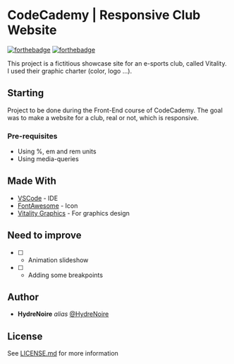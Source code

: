 # CodeCademy | Responsive Club Website

[![forthebadge](https://forthebadge.com/images/badges/uses-html.svg)](http://forthebadge.com)  [![forthebadge](https://forthebadge.com/images/badges/uses-css.svg)](http://forthebadge.com)

This project is a fictitious showcase site for an e-sports club, called Vitality. I used their graphic charter (color, logo ...).

## Starting

Project to be done during the Front-End course of CodeCademy. 
The goal was to make a website for a club, real or not, which is responsive.

### Pre-requisites

- Using %, em and rem units
- Using media-queries

## Made With

* [VSCode](https://code.visualstudio.com/) - IDE
* [FontAwesome](https://fontawesome.com/) - Icon
* [Vitality Graphics](https://vitality.canto.global/g/Vitality/index?viewIndex=1) - For graphics design

## Need to improve 

- [ ] - Animation slideshow
- [ ] - Adding some breakpoints

## Author
* **HydreNoire** _alias_ [@HydreNoire](https://github.com/HydreNoire)

## License

See [LICENSE.md](LICENSE.md) for more information
